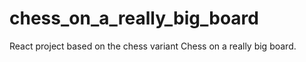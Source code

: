 # chess_on_a_really_big_board
React project based on the chess variant Chess on a really big board.
